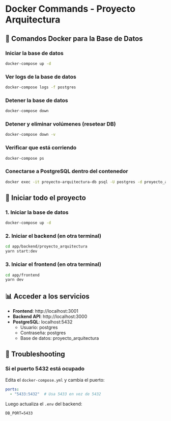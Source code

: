 # Docker Commands - Proyecto Arquitectura

## 🐳 Comandos Docker para la Base de Datos

### Iniciar la base de datos
```bash
docker-compose up -d
```

### Ver logs de la base de datos
```bash
docker-compose logs -f postgres
```

### Detener la base de datos
```bash
docker-compose down
```

### Detener y eliminar volúmenes (resetear DB)
```bash
docker-compose down -v
```

### Verificar que está corriendo
```bash
docker-compose ps
```

### Conectarse a PostgreSQL dentro del contenedor
```bash
docker exec -it proyecto-arquitectura-db psql -U postgres -d proyecto_arquitectura
```

## 🚀 Iniciar todo el proyecto

### 1. Iniciar la base de datos
```bash
docker-compose up -d
```

### 2. Iniciar el backend (en otra terminal)
```bash
cd app/backend/proyecto_arquitectura
yarn start:dev
```

### 3. Iniciar el frontend (en otra terminal)
```bash
cd app/frontend
yarn dev
```

## 📊 Acceder a los servicios

- **Frontend**: http://localhost:3001
- **Backend API**: http://localhost:3000
- **PostgreSQL**: localhost:5432
  - Usuario: postgres
  - Contraseña: postgres
  - Base de datos: proyecto_arquitectura

## 🔧 Troubleshooting

### Si el puerto 5432 está ocupado
Edita el `docker-compose.yml` y cambia el puerto:
```yaml
ports:
  - "5433:5432"  # Usa 5433 en vez de 5432
```

Luego actualiza el `.env` del backend:
```
DB_PORT=5433
```
